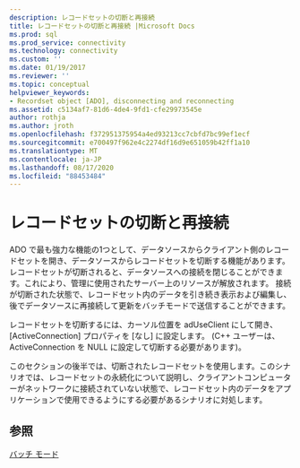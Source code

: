 ```yaml
---
description: レコードセットの切断と再接続
title: レコードセットの切断と再接続 |Microsoft Docs
ms.prod: sql
ms.prod_service: connectivity
ms.technology: connectivity
ms.custom: ''
ms.date: 01/19/2017
ms.reviewer: ''
ms.topic: conceptual
helpviewer_keywords:
- Recordset object [ADO], disconnecting and reconnecting
ms.assetid: c5134af7-81d6-4de4-9fd1-cfe29973545e
author: rothja
ms.author: jroth
ms.openlocfilehash: f372951375954a4ed93213cc7cbfd7bc99ef1ecf
ms.sourcegitcommit: e700497f962e4c2274df16d9e651059b42ff1a10
ms.translationtype: MT
ms.contentlocale: ja-JP
ms.lasthandoff: 08/17/2020
ms.locfileid: "88453484"
---
```

# <a name="disconnecting-and-reconnecting-the-recordset"></a>レコードセットの切断と再接続
ADO で最も強力な機能の1つとして、データソースからクライアント側のレコードセットを開き、データソースからレコードセットを切断する機能があります。 レコードセットが切断されると、データソースへの接続を閉じることができます。これにより、管理に使用されたサーバー上のリソースが解放されます。 接続が切断された状態で、レコードセット内のデータを引き続き表示および編集し、後でデータソースに再接続して更新をバッチモードで送信することができます。  
  
 レコードセットを切断するには、カーソル位置を adUseClient にして開き、[ActiveConnection] プロパティを [なし] に設定します。 (C++ ユーザーは、ActiveConnection を NULL に設定して切断する必要があります)。  
  
 このセクションの後半では、切断されたレコードセットを使用します。このシナリオでは、レコードセットの永続化について説明し、クライアントコンピューターがネットワークに接続されていない状態で、レコードセット内のデータをアプリケーションで使用できるようにする必要があるシナリオに対処します。  
  
## <a name="see-also"></a>参照  
 [バッチ モード](../../../ado/guide/data/batch-mode.md)
